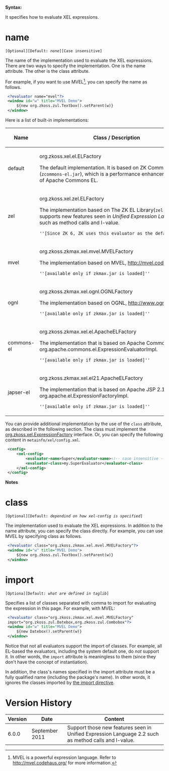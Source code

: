 

**Syntax:**

<?evaluator [name="..."] [class="..."] [import="..."]?>

It specifies how to evaluate XEL expressions.

# name

`[Optional][Default: `*`none`*`][Case insensitive]`

The name of the implementation used to evaluate the XEL expressions.
There are two ways to specify the implementation. One is the name
attribute. The other is the class attribute.

For example, if you want to use MVEL[^1], you can specify the name as
follows.

```xml
 <?evaluator name="mvel"?>
 <window id="w" title="MVEL Demo">
     ${new org.zkoss.zul.Textbox().setParent(w)}
 </window>
```

Here is a list of built-in implementations:

<table>
<thead>
<tr class="header">
<th><center>
<p>Name</p>
</center></th>
<th><center>
<p>Class / Description</p>
</center></th>
</tr>
</thead>
<tbody>
<tr class="odd">
<td><p>default</p></td>
<td><p>org.zkoss.xel.el.ELFactory</p>
<p>The default implementation. It is based on ZK Commons EL
(<code>zcommons-el.jar</code>), which is a performance enhancement
version of Apache Commons EL.</p></td>
</tr>
<tr class="even">
<td><p>zel</p></td>
<td><p>org.zkoss.xel.zel.ELFactory</p>
<p>The implementation based on The ZK EL Library(<code>zel.jar</code>),
which supports new features seen in <i>Unified Expression Language
2.2</i> such as method calls and l-value.</p>
<div class="sourceCode" id="cb1"><pre
class="sourceCode xml"><code class="sourceCode xml"><span id="cb1-1"><a href="#cb1-1" aria-hidden="true" tabindex="-1"></a>&#39;&#39;[Since ZK 6, ZK uses this evaluator as the default one.]&#39;&#39;</span></code></pre></div></td>
</tr>
<tr class="odd">
<td><p>mvel</p></td>
<td><p>org.zkoss.zkmax.xel.mvel.MVELFactory</p>
<p>The implementation based on MVEL, <a
href="http://mvel.codehaus.org">http://mvel.codehaus.org</a>.</p>
<div class="sourceCode" id="cb2"><pre
class="sourceCode xml"><code class="sourceCode xml"><span id="cb2-1"><a href="#cb2-1" aria-hidden="true" tabindex="-1"></a>&#39;&#39;[available only if zkmax.jar is loaded]&#39;&#39;</span></code></pre></div></td>
</tr>
<tr class="even">
<td><p>ognl</p></td>
<td><p>org.zkoss.zkmax.xel.ognl.OGNLFactory</p>
<p>The implementation based on OGNL, <a
href="http://www.ognl.org/"><span>http://www.ognl.org</span></a>.</p>
<div class="sourceCode" id="cb3"><pre
class="sourceCode xml"><code class="sourceCode xml"><span id="cb3-1"><a href="#cb3-1" aria-hidden="true" tabindex="-1"></a>&#39;&#39;[available only if zkmax.jar is loaded]&#39;&#39;</span></code></pre></div></td>
</tr>
<tr class="odd">
<td><p>commons-el</p></td>
<td><p>org.zkoss.zkmax.xel.el.ApacheELFactory</p>
<p>The implementation that is based on Apache Commons EL,
org.apache.commons.el.ExpressionEvaluatorImpl.</p>
<div class="sourceCode" id="cb4"><pre
class="sourceCode xml"><code class="sourceCode xml"><span id="cb4-1"><a href="#cb4-1" aria-hidden="true" tabindex="-1"></a>&#39;&#39;[available only if zkmax.jar is loaded]&#39;&#39;</span></code></pre></div></td>
</tr>
<tr class="even">
<td><p>japser-el</p></td>
<td><p>org.zkoss.zkmax.xel.el21.ApacheELFactory</p>
<p>The implementation that is based on Apache JSP 2.1 EL,
org.apache.el.ExpressionFactoryImpl.</p>
<div class="sourceCode" id="cb5"><pre
class="sourceCode xml"><code class="sourceCode xml"><span id="cb5-1"><a href="#cb5-1" aria-hidden="true" tabindex="-1"></a>&#39;&#39;[available only if zkmax.jar is loaded]&#39;&#39;</span></code></pre></div></td>
</tr>
</tbody>
</table>

You can provide additional implementation by the use of the `class`
attribute, as described in the following section. The class must
implement the
[org.zkoss.xel.ExpressionFactory](https://www.zkoss.org/javadoc/latest/zk/org/zkoss/xel/ExpressionFactory.html)
interface. Or, you can specify the following content in
`metainfo/xel/config.xml`.

```xml
 <config>
     <xel-config>
         <evaluator-name>Super</evaluator-name><!-- case insensitive -->
         <evaluator-class>my.SuperEvaluator</evaluator-class>
     </xel-config>
 </config>
```

**Notes**

<references/>

# class

`[Optional][Default: `*`dependind on how xel-config is specified`*`]`

The implementation used to evaluate the XEL expressions. In addition to
the name attribute, you can specify the class directly. For example, you
can use MVEL by specifying class as follows.

```xml
 <?evaluator class="org.zkoss.zkmax.xel.mvel.MVELFactory"?>
 <window id="w" title="MVEL Demo">
     ${new org.zkoss.zul.Textbox().setParent(w)}
 </window>
```

# import

`[Optiona][Default: `*`what are defined in taglib`*`]`

Specifies a list of classes separated with comma to import for
evaluating the expression in this page. For example, with MVEL:

```xml
 <?evaluator class="org.zkoss.zkmax.xel.mvel.MVELFactory"
 import="org.zkoss.zul.Datebox,org.zkoss.zul.Combobox"?>
 <window id="w" title="MVEL Demo">
     ${new Datebox().setParent(w)}
 </window>
```

Notice that not all evaluators support the import of classes. For
example, all EL-based the evaluators, including the system default one,
do *not* support it. In other words, the `import` attribute is
meaningless to them (since they don't have the concept of
instantiation).

In addition, the class's names specified in the import attribute must be
a fully qualified name (including the package's name). In other words,
it ignores the classes imported by [the import directive](ZUML_Reference/ZUML/Processing_Instructions/import).

# Version History

| Version | Date           | Content                                                                                              |
|---------|----------------|------------------------------------------------------------------------------------------------------|
| 6.0.0   | September 2011 | Support those new features seen in Unified Expression Language 2.2 such as method calls and l-value. |

[^1]: MVEL is a powerful expression language. Refer to
    [<http://mvel.codehaus.org/>](http://mvel.codehaus.org/) for more
    information.
